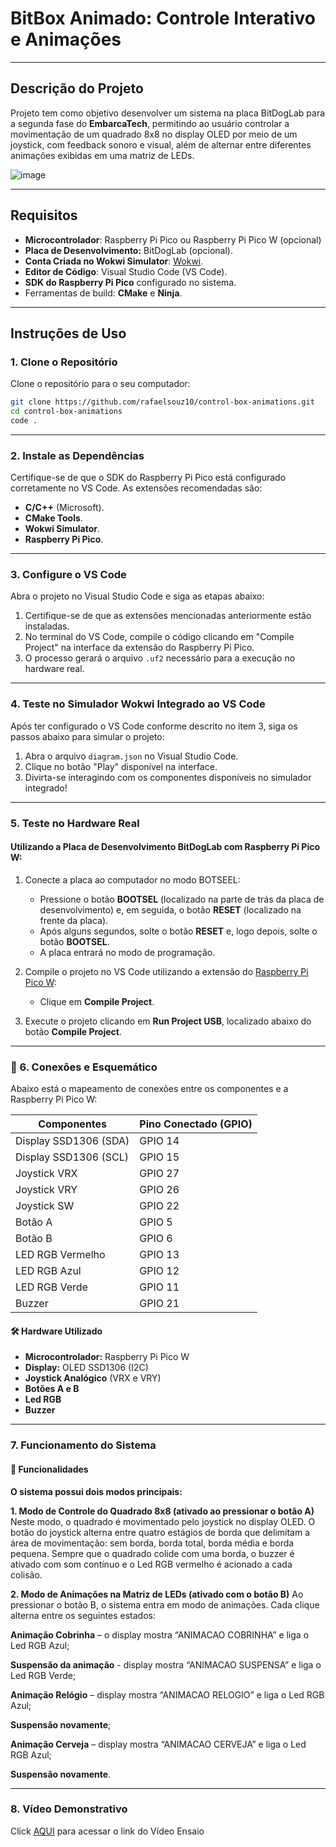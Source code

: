 # BitBox Animado: Controle Interativo e Animações

---

## Descrição do Projeto

Projeto tem como objetivo desenvolver um sistema na placa BitDogLab para a segunda fase do **EmbarcaTech**, permitindo ao usuário controlar a movimentação de um quadrado 8x8 no display OLED por meio de um joystick, com feedback sonoro e visual, além de alternar entre diferentes animações exibidas em uma matriz de LEDs.

![image](https://github.com/user-attachments/assets/92f493d1-2457-4427-b0d5-d5cf52335343)

---

## Requisitos

- **Microcontrolador**: Raspberry Pi Pico ou Raspberry Pi Pico W (opcional)
- **Placa de Desenvolvimento:** BitDogLab (opcional).
- **Conta Criada no Wokwi Simulator**: [Wokwi](https://wokwi.com/).
- **Editor de Código**: Visual Studio Code (VS Code).
- **SDK do Raspberry Pi Pico** configurado no sistema.
- Ferramentas de build: **CMake** e **Ninja**.

---

## Instruções de Uso

### 1. Clone o Repositório

Clone o repositório para o seu computador:
```bash
git clone https://github.com/rafaelsouz10/control-box-animations.git
cd control-box-animations
code .
```
---

### 2. Instale as Dependências

Certifique-se de que o SDK do Raspberry Pi Pico está configurado corretamente no VS Code. As extensões recomendadas são:

- **C/C++** (Microsoft).
- **CMake Tools**.
- **Wokwi Simulator**.
- **Raspberry Pi Pico**.

---

### 3. Configure o VS Code

Abra o projeto no Visual Studio Code e siga as etapas abaixo:

1. Certifique-se de que as extensões mencionadas anteriormente estão instaladas.
2. No terminal do VS Code, compile o código clicando em "Compile Project" na interface da extensão do Raspberry Pi Pico.
3. O processo gerará o arquivo `.uf2` necessário para a execução no hardware real.

---

### 4. Teste no Simulador Wokwi Integrado ao VS Code

Após ter configurado o VS Code conforme descrito no item 3, siga os passos abaixo para simular o projeto:

1. Abra o arquivo `diagram.json` no Visual Studio Code.
2. Clique no botão "Play" disponível na interface.
3. Divirta-se interagindo com os componentes disponíveis no simulador integrado!

---

### 5. Teste no Hardware Real

#### Utilizando a Placa de Desenvolvimento BitDogLab com Raspberry Pi Pico W:

1. Conecte a placa ao computador no modo BOTSEEL:
   - Pressione o botão **BOOTSEL** (localizado na parte de trás da placa de desenvolvimento) e, em seguida, o botão **RESET** (localizado na frente da placa).
   - Após alguns segundos, solte o botão **RESET** e, logo depois, solte o botão **BOOTSEL**.
   - A placa entrará no modo de programação.

2. Compile o projeto no VS Code utilizando a extensão do [Raspberry Pi Pico W](https://marketplace.visualstudio.com/items?itemName=raspberry-pi.raspberry-pi-pico):
   - Clique em **Compile Project**.

3. Execute o projeto clicando em **Run Project USB**, localizado abaixo do botão **Compile Project**.

---

### 🔌 6. Conexões e Esquemático
Abaixo está o mapeamento de conexões entre os componentes e a Raspberry Pi Pico W:

| **Componentes**        | **Pino Conectado (GPIO)** |
|------------------------|---------------------------|
| Display SSD1306 (SDA)  | GPIO 14                   |
| Display SSD1306 (SCL)  | GPIO 15                   |
| Joystick VRX           | GPIO 27                   |
| Joystick VRY           | GPIO 26                   |
| Joystick SW            | GPIO 22                   |
| Botão A                | GPIO 5                    |
| Botão B                | GPIO 6                    |
| LED RGB Vermelho       | GPIO 13                   |
| LED RGB Azul           | GPIO 12                   |
| LED RGB Verde          | GPIO 11                   |
| Buzzer                 | GPIO 21                   |

#### 🛠️ Hardware Utilizado
- **Microcontrolador:** Raspberry Pi Pico W
- **Display:** OLED SSD1306 (I2C)
- **Joystick Analógico** (VRX e VRY)
- **Botões A e B**
- **Led RGB**
- **Buzzer**

---

### 7. Funcionamento do Sistema

#### 📌 Funcionalidades

**O sistema possui dois modos principais:**

**1. Modo de Controle do Quadrado 8x8 (ativado ao pressionar o botão A)** 
Neste modo, o quadrado é movimentado pelo joystick no display OLED. O botão do joystick alterna entre quatro estágios de borda que delimitam a área de movimentação: sem borda, borda total, borda média e borda pequena. Sempre que o quadrado colide com uma borda, o buzzer é ativado com som contínuo e o Led RGB vermelho é acionado a cada colisão.

**2. Modo de Animações na Matriz de LEDs (ativado com o botão B)** 
Ao pressionar o botão B, o sistema entra em modo de animações. Cada clique alterna entre os seguintes estados: 

**Animação Cobrinha** – o display mostra “ANIMACAO COBRINHA” e liga o Led RGB Azul;

**Suspensão da animação** - display mostra “ANIMACAO SUSPENSA” e liga o Led RGB Verde;

**Animação Relógio** – display mostra “ANIMACAO RELOGIO” e liga o Led RGB Azul;

**Suspensão novamente**;

**Animação Cerveja** – display mostra “ANIMACAO CERVEJA” e liga o Led RGB Azul;

**Suspensão novamente**.

---

### 8. Vídeo Demonstrativo

Click [AQUI](https://drive.google.com/file/d/1NZdzw5Du4WLmz_Zdit2E3Bd0f86hzapV/view?usp=sharing) para acessar o link do Vídeo Ensaio
